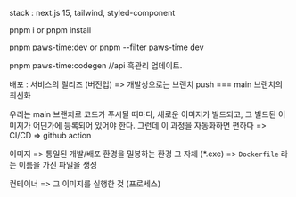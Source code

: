 stack : next.js 15, tailwind, styled-component

pnpm i or pnpm install

pnpm paws-time:dev or pnpm --filter paws-time dev

pnpm paws-time:codegen 
//api 훅관리 업데이트.

배포 : 서비스의 릴리즈 (버전업) => 개발상으로는 브랜치 push === main 브랜치의 최신화

우리는 main 브랜치로 코드가 푸시될 때마다, 새로운 이미지가 빌드되고, 그 빌드된 이미지가 어딘가에 등록되어 있어야 한다.
그런데 이 과정을 자동화하면 편하다 => CI/CD => github action

이미지
=> 통일된 개발/배포 환경을 밀봉하는 환경 그 자체 (*.exe)
=> `Dockerfile` 라는 이름을 가진 파일을 생성

컨테이너
=> 그 이미지를 실행한 것 (프로세스)